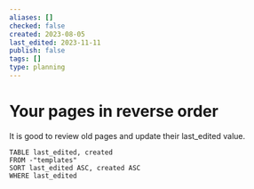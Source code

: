 ```yaml
---
aliases: []
checked: false
created: 2023-08-05
last_edited: 2023-11-11
publish: false
tags: []
type: planning
---
```

# Your pages in reverse order

It is good to review old pages and update their last_edited value.

```dataview
TABLE last_edited, created
FROM -"templates"
SORT last_edited ASC, created ASC
WHERE last_edited
```
